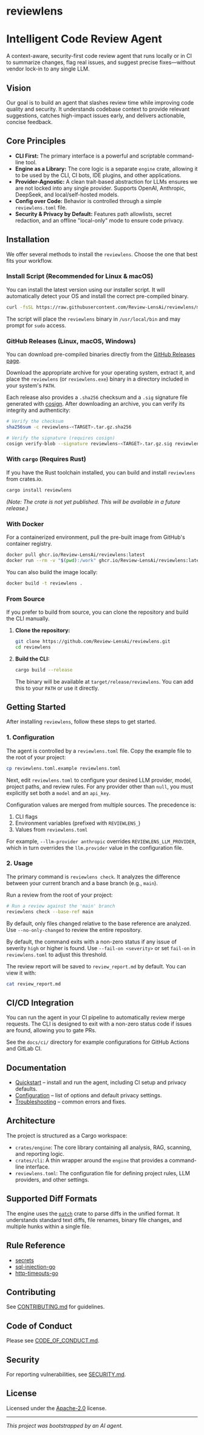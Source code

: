 # reviewlens

# Intelligent Code Review Agent

A context-aware, security-first code review agent that runs locally or in CI to
summarize changes, flag real issues, and suggest precise fixes—without vendor
lock-in to any single LLM.

## Vision

Our goal is to build an agent that slashes review time while improving code
quality and security. It understands codebase context to provide relevant
suggestions, catches high-impact issues early, and delivers actionable, concise
feedback.

## Core Principles

- **CLI First:** The primary interface is a powerful and scriptable command-line
  tool.
- **Engine as a Library:** The core logic is a separate `engine` crate, allowing
  it to be used by the CLI, CI bots, IDE plugins, and other applications.
- **Provider-Agnostic:** A clean trait-based abstraction for LLMs ensures we are
  not locked into any single provider. Supports OpenAI, Anthropic, DeepSeek, and
  local/self-hosted models.
- **Config over Code:** Behavior is controlled through a simple
  `reviewlens.toml` file.
- **Security & Privacy by Default:** Features path allowlists, secret redaction,
  and an offline "local-only" mode to ensure code privacy.

## Installation

We offer several methods to install the `reviewlens`. Choose the one that best
fits your workflow.

### Install Script (Recommended for Linux & macOS)

You can install the latest version using our installer script. It will
automatically detect your OS and install the correct pre-compiled binary.

```bash
curl -fsSL https://raw.githubusercontent.com/Review-LensAi/reviewlens/main/install.sh | sh
```

The script will place the `reviewlens` binary in `/usr/local/bin` and may prompt
for `sudo` access.

### GitHub Releases (Linux, macOS, Windows)

You can download pre-compiled binaries directly from the
[GitHub Releases page](https://github.com/Review-LensAi/reviewlens/releases).

Download the appropriate archive for your operating system, extract it, and
place the `reviewlens` (or `reviewlens.exe`) binary in a directory included in
your system's `PATH`.

Each release also provides a `.sha256` checksum and a `.sig` signature file
generated with [cosign](https://github.com/sigstore/cosign). After downloading
an archive, you can verify its integrity and authenticity:

```bash
# Verify the checksum
sha256sum -c reviewlens-<TARGET>.tar.gz.sha256

# Verify the signature (requires cosign)
cosign verify-blob --signature reviewlens-<TARGET>.tar.gz.sig reviewlens-<TARGET>.tar.gz
```

### With `cargo` (Requires Rust)

If you have the Rust toolchain installed, you can build and install `reviewlens`
from crates.io.

```bash
cargo install reviewlens
```

_(Note: The crate is not yet published. This will be available in a future
release.)_

### With Docker

For a containerized environment, pull the pre-built image from GitHub's
container registry.

```bash
docker pull ghcr.io/Review-LensAi/reviewlens:latest
docker run --rm -v "$(pwd):/work" ghcr.io/Review-LensAi/reviewlens:latest check --base-ref main
```

You can also build the image locally:

```bash
docker build -t reviewlens .
```

### From Source

If you prefer to build from source, you can clone the repository and build the
CLI manually.

1.  **Clone the repository:**

    ```bash
    git clone https://github.com/Review-LensAi/reviewlens.git
    cd reviewlens
    ```

2.  **Build the CLI:**
    ```bash
    cargo build --release
    ```
    The binary will be available at `target/release/reviewlens`. You can add
    this to your `PATH` or use it directly.

## Getting Started

After installing `reviewlens`, follow these steps to get started.

### 1. Configuration

The agent is controlled by a `reviewlens.toml` file. Copy the example file to
the root of your project:

```bash
cp reviewlens.toml.example reviewlens.toml
```

Next, edit `reviewlens.toml` to configure your desired LLM provider, model,
project paths, and review rules. For any provider other than `null`, you must
explicitly set both a `model` and an `api_key`.

Configuration values are merged from multiple sources. The precedence is:

1. CLI flags
2. Environment variables (prefixed with `REVIEWLENS_`)
3. Values from `reviewlens.toml`

For example, `--llm-provider anthropic` overrides `REVIEWLENS_LLM_PROVIDER`,
which in turn overrides the `llm.provider` value in the configuration file.

### 2. Usage

The primary command is `reviewlens check`. It analyzes the difference between
your current branch and a base branch (e.g., `main`).

Run a review from the root of your project:

```bash
# Run a review against the 'main' branch
reviewlens check --base-ref main
```
By default, only files changed relative to the base reference are analyzed. Use
`--no-only-changed` to review the entire repository.

By default, the command exits with a non-zero status if any issue of severity
`high` or higher is found. Use `--fail-on <severity>` or set `fail-on` in
`reviewlens.toml` to adjust this threshold.

The review report will be saved to `review_report.md` by default. You can view
it with:

```bash
cat review_report.md
```

## CI/CD Integration

You can run the agent in your CI pipeline to automatically review merge
requests. The CLI is designed to exit with a non-zero status code if issues are
found, allowing you to gate PRs.

See the `docs/ci/` directory for example configurations for GitHub Actions and
GitLab CI.

## Documentation

- [Quickstart](docs/quickstart.md) – install and run the agent, including CI
  setup and privacy defaults.
- [Configuration](docs/config.md) – list of options and default privacy
  settings.
- [Troubleshooting](docs/troubleshooting.md) – common errors and fixes.

## Architecture

The project is structured as a Cargo workspace:

- `crates/engine`: The core library containing all analysis, RAG, scanning, and
  reporting logic.
- `crates/cli`: A thin wrapper around the `engine` that provides a command-line
  interface.
- `reviewlens.toml`: The configuration file for defining project rules, LLM
  providers, and other settings.

## Supported Diff Formats

The engine uses the [`patch`](https://crates.io/crates/patch) crate to parse
diffs in the unified format. It understands standard text diffs, file renames,
binary file changes, and multiple hunks within a single file.

## Rule Reference

- [secrets](docs/secrets.md)
- [sql-injection-go](docs/sql_injection_go.md)
- [http-timeouts-go](docs/http_timeouts_go.md)

## Contributing

See [CONTRIBUTING.md](CONTRIBUTING.md) for guidelines.

## Code of Conduct

Please see [CODE_OF_CONDUCT.md](CODE_OF_CONDUCT.md).

## Security

For reporting vulnerabilities, see [SECURITY.md](SECURITY.md).

## License

Licensed under the [Apache-2.0](LICENSE) license.

---

_This project was bootstrapped by an AI agent._
